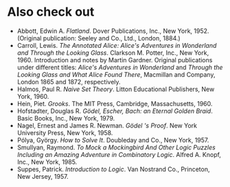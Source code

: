 # Also check out

* Abbott, Edwin A. *Flatland*. Dover Publications, Inc., New York, 1952. (Original publication: Seeley and Co., Ltd., London, 1884.)
* Carroll, Lewis. *The Annotated Alice: Alice's Adventures in Wonderland and Through the Looking Glass*. Clarkson M. Potter, Inc., New York, 1960. Introduction and notes by Martin Gardner. Original publications under different titles: *Alice's Adventures in Wonderland* and *Through the Looking Glass and What Alice Found There*, Macmillan and Company, London 1865 and 1872, respectively.
* Halmos, Paul R. *Naive Set Theory*. Litton Educational Publishers, New York, 1960.
* Hein, Piet. *Grooks*. The MIT Press, Cambridge, Massachusetts, 1960.
* Hofstadter, Douglas R. *Gödel, Escher, Bach: an Eternal Golden Braid*. Basic Books, Inc., New York, 1979.
* Nagel, Ernest and James R. Newman. *Gödel 's Proof*. New York University Press, New York, 1958.
* Pólya, György. *How to Solve It*. Doubleday and Co., New York, 1957.
* Smullyan, Raymond. *To Mock a Mockingbird And Other Logic Puzzles Including an Amazing Adventure in Combinatory Logic*. Alfred A. Knopf, Inc., New York, 1985.
* Suppes, Patrick. *Introduction to Logic*. Van Nostrand Co., Princeton, New Jersey, 1957.
